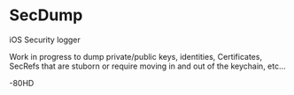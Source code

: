 # SecDump
iOS Security logger

Work in progress to dump private/public keys, identities, Certificates, SecRefs that are stuborn or require moving in and out of the keychain, etc...

-80HD
